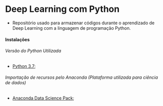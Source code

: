 ﻿# Deep Learning com Python
 
- Repositório usado para armazenar códigos durante o aprendizado de Deep Learning com a linguagem de programação Python.

#### Instalações

###### Versão do Python Utilizada
- [Python 3.7](https://www.python.org/downloads/);

###### Importação de recursos pelo Anaconda (Plataforma utilizada para ciência de dados)
- [Anaconda Data Science Pack](https://www.anaconda.com/products/individual);